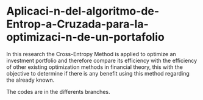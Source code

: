 # Aplicaci-n-del-algoritmo-de-Entrop-a-Cruzada-para-la-optimizaci-n-de-un-portafolio
In this research the Cross-Entropy Method is applied to optimize an investment portfolio and therefore compare its efficiency with the efficiency of other existing optimization methods in financial theory, this with the objective to determine if there is any benefit using this method regarding the already known.

The codes are in the differents branches. 
